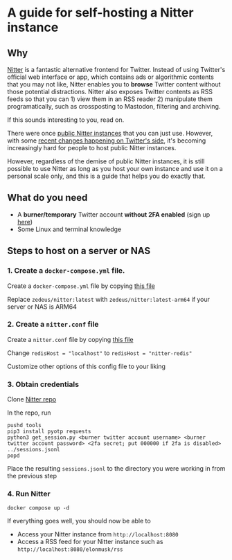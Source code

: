 # A guide for self-hosting a Nitter instance

## Why
[Nitter](https://github.com/zedeus/nitter) is a fantastic alternative frontend for Twitter. Instead of using Twitter's official web interface or app, which contains ads or algorithmic contents that you may not like, Nitter enables you to **browse** Twitter content without those potential distractions. Nitter also exposes Twitter contents as RSS feeds so that you can 1) view them in an RSS reader 2) manipulate them programatically, such as crossposting to Mastodon, filtering and archiving.

If this sounds interesting to you, read on.

There were once [public Nitter instances](https://github.com/zedeus/nitter/wiki/Instances) that you can just use. However, with some [recent changes happening on Twitter's side](https://github.com/zedeus/nitter/issues/983), it's becoming increasingly hard for people to host public Nitter instances.

However, regardless of the demise of public Nitter instances, it is still possible to use Nitter as long as you host your own instance and use it on a personal scale only, and this is a guide that helps you do exactly that.

## What do you need
* A **burner/temporary** Twitter account **without 2FA enabled** (sign up [here](https://twitter.com/i/flow/signup))
* Some Linux and terminal knowledge

## Steps to host on a server or NAS
### 1. Create a `docker-compose.yml` file.
Create a `docker-compose.yml` file by copying [this file](https://github.com/zedeus/nitter/blob/master/docker-compose.yml)

Replace `zedeus/nitter:latest` with `zedeus/nitter:latest-arm64` if your server or NAS is ARM64

### 2. Create a `nitter.conf` file
Create a `nitter.conf` file by copying [this file](https://github.com/zedeus/nitter/blob/master/nitter.example.conf)

Change `redisHost = "localhost"` to `redisHost = "nitter-redis"`

Customize other options of this config file to your liking

### 3. Obtain credentials
Clone [Nitter repo](https://github.com/zedeus/nitter)

In the repo, run

```
pushd tools
pip3 install pyotp requests
python3 get_session.py <burner twitter account username> <burner twitter account password> <2fa secret; put 000000 if 2fa is disabled> ../sessions.jsonl
popd
```

Place the resulting `sessions.jsonl` to the directory you were working in from the previous step

### 4. Run Nitter
```
docker compose up -d
```
If everything goes well, you should now be able to
* Access your Nitter instance from `http://localhost:8080`
* Access a RSS feed for your Nitter instance such as `http://localhost:8080/elonmusk/rss`
